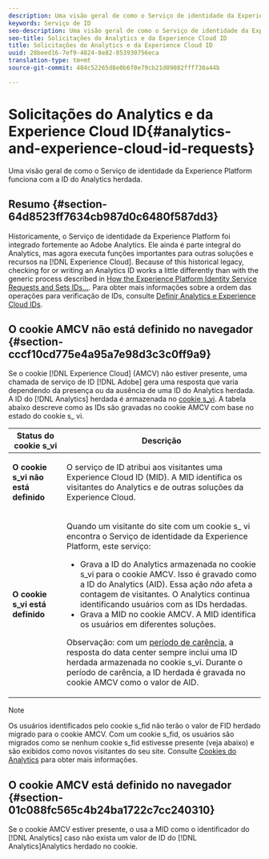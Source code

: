 ```yaml
---
description: Uma visão geral de como o Serviço de identidade da Experience Platform funciona com a ID do Analytics herdada.
keywords: Serviço de ID
seo-description: Uma visão geral de como o Serviço de identidade da Experience Platform funciona com a ID do Analytics herdada.
seo-title: Solicitações do Analytics e da Experience Cloud ID
title: Solicitações do Analytics e da Experience Cloud ID
uuid: 28beed16-7ef9-4824-8e82-853930756eca
translation-type: tm+mt
source-git-commit: 484c52265d8e0b6f0e79cb21d09082fff730a44b

---
```



# Solicitações do Analytics e da Experience Cloud ID{#analytics-and-experience-cloud-id-requests}

Uma visão geral de como o Serviço de identidade da Experience Platform funciona com a ID do Analytics herdada.

## Resumo {#section-64d8523ff7634cb987d0c6480f587dd3}

Historicamente, o Serviço de identidade da Experience Platform foi integrado fortemente ao Adobe Analytics. Ele ainda é parte integral do Analytics, mas agora executa funções importantes para outras soluções e recursos na [!DNL Experience Cloud]. Because of this historical legacy, checking for or writing an Analytics ID works a little differently than with the generic process described in [How the Experience Platform Identity Service Requests and Sets IDs...](../../introduction/id-request.md#concept-2caacebb1d244402816760e9b8bcef6a). Para obter mais informações sobre a ordem das operações para verificação de IDs, consulte [Definir Analytics e Experience Cloud IDs](../../reference/analytics-reference/analytics-ids.md#concept-f381dd18ee184c6c8e48286937a161d6).

## O cookie AMCV não está definido no navegador {#section-cccf10cd775e4a95a7e98d3c3c0ff9a9}

Se o cookie [!DNL Experience Cloud] (AMCV) não estiver presente, uma chamada de serviço de ID [!DNL Adobe] gera uma resposta que varia dependendo da presença ou da ausência de uma ID do Analytics herdada. A ID do [!DNL Analytics] herdada é armazenada no [cookie s_vi](https://marketing.adobe.com/resources/help/en_US/whitepapers/cookies/?f=cookies_analytics.html). A tabela abaixo descreve como as IDs são gravadas no cookie AMCV com base no estado do cookie s_ vi.

<table id="table_DC85FECE26DD424E841BA1059AF1E57F"> 
 <thead> 
  <tr> 
   <th colname="col1" class="entry"> Status do cookie s_vi </th> 
   <th colname="col2" class="entry"> Descrição </th> 
  </tr> 
 </thead>
 <tbody> 
  <tr> 
   <td colname="col1"> <p> <b>O cookie s_vi não está definido</b> </p> </td> 
   <td colname="col2"> <p>O serviço de ID atribui aos visitantes uma <span class="keyword">Experience Cloud</span> ID (MID). A MID identifica os visitantes do <span class="keyword">Analytics</span> e de outras soluções da <span class="keyword">Experience Cloud</span>. </p> </td> 
  </tr> 
  <tr> 
   <td colname="col1"> <p> <b>O cookie s_vi está definido</b> </p> </td> 
   <td colname="col2"> <p>Quando um visitante do site com um cookie s_ vi encontra o Serviço de identidade da Experience Platform, este serviço: </p> 
    <ul id="ul_BE584810280D4874AF802A9247011787"> 
     <li id="li_AA395B09A3174AF78F3EC10053E2E4F5">Grava a ID do <span class="keyword">Analytics</span> armazenada no cookie s_vi para o cookie AMCV. Isso é gravado como a ID do <span class="keyword">Analytics</span> (AID). Essa ação <i>não</i> afeta a contagem de visitantes. O <span class="keyword">Analytics</span> continua identificando usuários com as IDs herdadas. </li> 
     <li id="li_8735DE21FEA542BA8024109B8FE1E2ED">Grava a MID no cookie AMCV. A MID identifica os usuários em diferentes soluções. </li> 
    </ul> <p> <p>Observação: com um <a href="../../reference/analytics-reference/grace-period.md" format="dita" scope="local"> período de carência</a>, a resposta do data center sempre inclui uma ID herdada armazenada no cookie s_vi. Durante o período de carência, a ID herdada é gravada no cookie AMCV como o valor de AID. </p> </p> </td> 
  </tr> 
 </tbody> 
</table>

>[!NOTE]
>
>Os usuários identificados pelo cookie s_fid não terão o valor de FID herdado migrado para o cookie AMCV. Com um cookie s_fid, os usuários são migrados como se nenhum cookie s_fid estivesse presente (veja abaixo) e são exibidos como novos visitantes do seu site. Consulte [Cookies do Analytics](https://marketing.adobe.com/resources/help/en_US/whitepapers/cookies/?f=cookies_analytics.html) para obter mais informações.

## O cookie AMCV está definido no navegador {#section-01c088fc565c4b24ba1722c7cc240310}

Se o cookie AMCV estiver presente, o usa a MID como o identificador do [!DNL Analytics] caso não exista um valor de ID do [!DNL Analytics]Analytics herdado no cookie.
